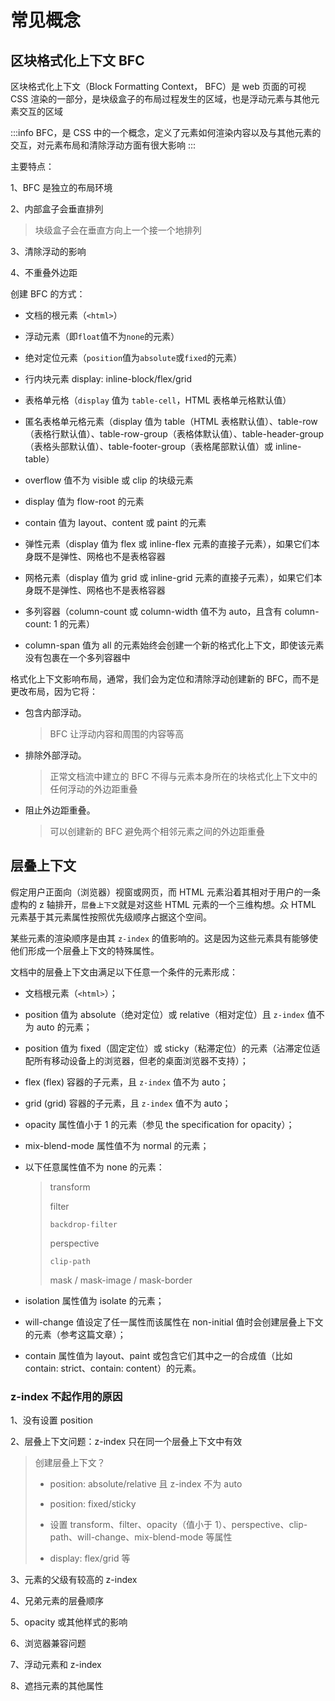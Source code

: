 # 常见概念

## 区块格式化上下文 BFC

区块格式化上下文（Block Formatting Context， BFC）是 web 页面的可视 CSS 渲染的一部分，是块级盒子的布局过程发生的区域，也是浮动元素与其他元素交互的区域

:::info
BFC，是 CSS 中的一个概念，定义了元素如何渲染内容以及与其他元素的交互，对元素布局和清除浮动方面有很大影响
:::

主要特点：

1、BFC 是独立的布局环境

2、内部盒子会垂直排列

> 块级盒子会在垂直方向上一个接一个地排列

3、清除浮动的影响

4、不重叠外边距

创建 BFC 的方式：

- 文档的根元素（`<html>`）

- 浮动元素（即`float`值不为`none`的元素）

- 绝对定位元素（`position`值为`absolute`或`fixed`的元素）

- 行内块元素 display: inline-block/flex/grid

- 表格单元格（`display` 值为 `table-cell`，HTML 表格单元格默认值）

- 匿名表格单元格元素（display 值为 table（HTML 表格默认值）、table-row（表格行默认值）、table-row-group（表格体默认值）、table-header-group（表格头部默认值）、table-footer-group（表格尾部默认值）或 inline-table）

- overflow 值不为 visible 或 clip 的块级元素

- display 值为 flow-root 的元素

- contain 值为 layout、content 或 paint 的元素

- 弹性元素（display 值为 flex 或 inline-flex 元素的直接子元素），如果它们本身既不是弹性、网格也不是表格容器

- 网格元素（display 值为 grid 或 inline-grid 元素的直接子元素），如果它们本身既不是弹性、网格也不是表格容器

- 多列容器（column-count 或 column-width 值不为 auto，且含有 column-count: 1 的元素）

- column-span 值为 all 的元素始终会创建一个新的格式化上下文，即使该元素没有包裹在一个多列容器中

格式化上下文影响布局，通常，我们会为定位和清除浮动创建新的 BFC，而不是更改布局，因为它将：

- 包含内部浮动。

  > BFC 让浮动内容和周围的内容等高

- 排除外部浮动。

  > 正常文档流中建立的 BFC 不得与元素本身所在的块格式化上下文中的任何浮动的外边距重叠

- 阻止外边距重叠。
  > 可以创建新的 BFC 避免两个相邻元素之间的外边距重叠

## 层叠上下文

假定用户正面向（浏览器）视窗或网页，而 HTML 元素沿着其相对于用户的一条虚构的 z 轴排开，`层叠上下文`就是对这些 HTML 元素的一个三维构想。众 HTML 元素基于其元素属性按照优先级顺序占据这个空间。

某些元素的渲染顺序是由其 `z-index` 的值影响的。这是因为这些元素具有能够使他们形成一个层叠上下文的特殊属性。

文档中的层叠上下文由满足以下任意一个条件的元素形成：

- 文档根元素（`<html>`）；

- position 值为 absolute（绝对定位）或 relative（相对定位）且 `z-index` 值不为 auto 的元素；

- position 值为 fixed（固定定位）或 sticky（粘滞定位）的元素（沾滞定位适配所有移动设备上的浏览器，但老的桌面浏览器不支持）；

- flex (flex) 容器的子元素，且 `z-index` 值不为 auto；

- grid (grid) 容器的子元素，且 `z-index` 值不为 auto；

- opacity 属性值小于 1 的元素（参见 the specification for opacity）；

- mix-blend-mode 属性值不为 normal 的元素；

- 以下任意属性值不为 none 的元素：

  > transform
  >
  > filter
  >
  > `backdrop-filter`
  >
  > perspective
  >
  > `clip-path`
  >
  > mask / mask-image / mask-border

- isolation 属性值为 isolate 的元素；

- will-change 值设定了任一属性而该属性在 non-initial 值时会创建层叠上下文的元素（参考这篇文章）；

- contain 属性值为 layout、paint 或包含它们其中之一的合成值（比如 contain: strict、contain: content）的元素。

### z-index 不起作用的原因

1、没有设置 position

2、层叠上下文问题：z-index 只在同一个层叠上下文中有效

> 创建层叠上下文？
>
> - position: absolute/relative 且 z-index 不为 auto
>
> - position: fixed/sticky
>
> - 设置 transform、filter、opacity（值小于 1）、perspective、clip-path、will-change、mix-blend-mode 等属性
>
> - display: flex/grid 等

3、元素的父级有较高的 z-index

4、兄弟元素的层叠顺序

5、opacity 或其他样式的影响

6、浏览器兼容问题

7、浮动元素和 z-index

8、遮挡元素的其他属性
